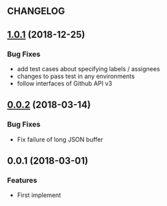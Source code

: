 ## CHANGELOG


<a name="1.0.1"></a>
## [1.0.1](https://github.com/cats-oss/yarn-outdated-notifier/compare/0.0.2...1.0.1) (2018-12-25)

### Bug Fixes

* add test cases about specifying labels / assignees
* changes to pass test in any environments
* follow interfaces of Github API v3


<a name="0.0.2"></a>
## [0.0.2](https://github.com/cats-oss/yarn-outdated-notifier/compare/0.0.1...0.0.2) (2018-03-14)

### Bug Fixes

* Fix failure of long JSON buffer


<a name="0.0.1"></a>
## 0.0.1 (2018-03-01)

### Features

* First implement
